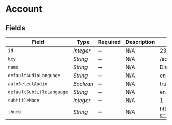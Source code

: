 # Account


## Fields

| Field                                                      | Type                                                       | Required                                                   | Description                                                | Example                                                    |
| ---------------------------------------------------------- | ---------------------------------------------------------- | ---------------------------------------------------------- | ---------------------------------------------------------- | ---------------------------------------------------------- |
| `id`                                                       | *Integer*                                                  | :heavy_minus_sign:                                         | N/A                                                        | 238960586                                                  |
| `key`                                                      | *String*                                                   | :heavy_minus_sign:                                         | N/A                                                        | /accounts/238960586                                        |
| `name`                                                     | *String*                                                   | :heavy_minus_sign:                                         | N/A                                                        | Diane                                                      |
| `defaultAudioLanguage`                                     | *String*                                                   | :heavy_minus_sign:                                         | N/A                                                        | en                                                         |
| `autoSelectAudio`                                          | *Boolean*                                                  | :heavy_minus_sign:                                         | N/A                                                        | true                                                       |
| `defaultSubtitleLanguage`                                  | *String*                                                   | :heavy_minus_sign:                                         | N/A                                                        | en                                                         |
| `subtitleMode`                                             | *Integer*                                                  | :heavy_minus_sign:                                         | N/A                                                        | 1                                                          |
| `thumb`                                                    | *String*                                                   | :heavy_minus_sign:                                         | N/A                                                        | https://plex.tv/users/50d83634246da1de/avatar?c=1707110967 |